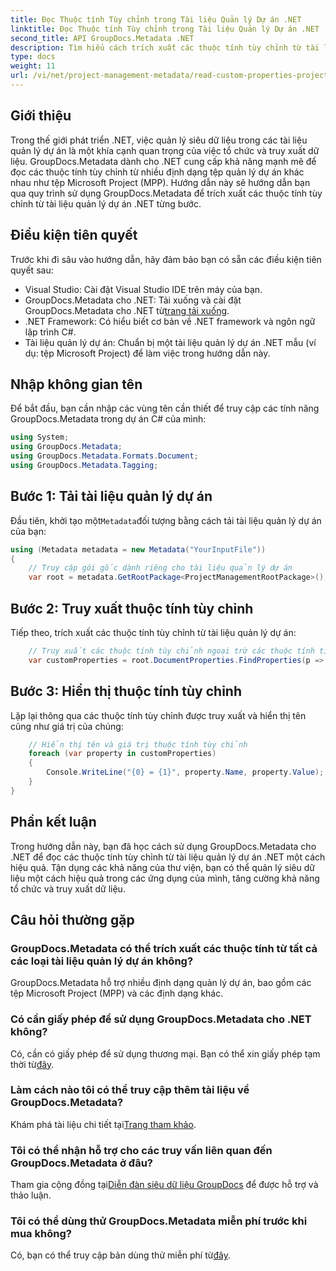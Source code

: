 ```yaml
---
title: Đọc Thuộc tính Tùy chỉnh trong Tài liệu Quản lý Dự án .NET
linktitle: Đọc Thuộc tính Tùy chỉnh trong Tài liệu Quản lý Dự án .NET
second_title: API GroupDocs.Metadata .NET
description: Tìm hiểu cách trích xuất các thuộc tính tùy chỉnh từ tài liệu quản lý dự án .NET bằng GroupDocs.Metadata cho .NET. Tăng cường quản lý siêu dữ liệu của bạn.
type: docs
weight: 11
url: /vi/net/project-management-metadata/read-custom-properties-project-management-documents/
---
```

## Giới thiệu
Trong thế giới phát triển .NET, việc quản lý siêu dữ liệu trong các tài liệu quản lý dự án là một khía cạnh quan trọng của việc tổ chức và truy xuất dữ liệu. GroupDocs.Metadata dành cho .NET cung cấp khả năng mạnh mẽ để đọc các thuộc tính tùy chỉnh từ nhiều định dạng tệp quản lý dự án khác nhau như tệp Microsoft Project (MPP). Hướng dẫn này sẽ hướng dẫn bạn qua quy trình sử dụng GroupDocs.Metadata để trích xuất các thuộc tính tùy chỉnh từ tài liệu quản lý dự án .NET từng bước.
## Điều kiện tiên quyết
Trước khi đi sâu vào hướng dẫn, hãy đảm bảo bạn có sẵn các điều kiện tiên quyết sau:
- Visual Studio: Cài đặt Visual Studio IDE trên máy của bạn.
-  GroupDocs.Metadata cho .NET: Tải xuống và cài đặt GroupDocs.Metadata cho .NET từ[trang tải xuống](https://releases.groupdocs.com/metadata/net/).
- .NET Framework: Có hiểu biết cơ bản về .NET framework và ngôn ngữ lập trình C#.
- Tài liệu quản lý dự án: Chuẩn bị một tài liệu quản lý dự án .NET mẫu (ví dụ: tệp Microsoft Project) để làm việc trong hướng dẫn này.

## Nhập không gian tên
Để bắt đầu, bạn cần nhập các vùng tên cần thiết để truy cập các tính năng GroupDocs.Metadata trong dự án C# của mình:
```csharp
using System;
using GroupDocs.Metadata;
using GroupDocs.Metadata.Formats.Document;
using GroupDocs.Metadata.Tagging;
```
## Bước 1: Tải tài liệu quản lý dự án
 Đầu tiên, khởi tạo một`Metadata`đối tượng bằng cách tải tài liệu quản lý dự án của bạn:
```csharp
using (Metadata metadata = new Metadata("YourInputFile"))
{
    // Truy cập gói gốc dành riêng cho tài liệu quản lý dự án
    var root = metadata.GetRootPackage<ProjectManagementRootPackage>();
```
## Bước 2: Truy xuất thuộc tính tùy chỉnh
Tiếp theo, trích xuất các thuộc tính tùy chỉnh từ tài liệu quản lý dự án:
```csharp
    // Truy xuất các thuộc tính tùy chỉnh ngoại trừ các thuộc tính tích hợp
    var customProperties = root.DocumentProperties.FindProperties(p => !p.Tags.Contains(Tags.Document.BuiltIn));
```
## Bước 3: Hiển thị thuộc tính tùy chỉnh
Lặp lại thông qua các thuộc tính tùy chỉnh được truy xuất và hiển thị tên cũng như giá trị của chúng:
```csharp
    // Hiển thị tên và giá trị thuộc tính tùy chỉnh
    foreach (var property in customProperties)
    {
        Console.WriteLine("{0} = {1}", property.Name, property.Value);
    }
}
```

## Phần kết luận
Trong hướng dẫn này, bạn đã học cách sử dụng GroupDocs.Metadata cho .NET để đọc các thuộc tính tùy chỉnh từ tài liệu quản lý dự án .NET một cách hiệu quả. Tận dụng các khả năng của thư viện, bạn có thể quản lý siêu dữ liệu một cách hiệu quả trong các ứng dụng của mình, tăng cường khả năng tổ chức và truy xuất dữ liệu.

## Câu hỏi thường gặp
### GroupDocs.Metadata có thể trích xuất các thuộc tính từ tất cả các loại tài liệu quản lý dự án không?
GroupDocs.Metadata hỗ trợ nhiều định dạng quản lý dự án, bao gồm các tệp Microsoft Project (MPP) và các định dạng khác.
### Có cần giấy phép để sử dụng GroupDocs.Metadata cho .NET không?
 Có, cần có giấy phép để sử dụng thương mại. Bạn có thể xin giấy phép tạm thời từ[đây](https://purchase.groupdocs.com/temporary-license/).
### Làm cách nào tôi có thể truy cập thêm tài liệu về GroupDocs.Metadata?
 Khám phá tài liệu chi tiết tại[Trang tham khảo](https://reference.groupdocs.com/metadata/net/).
### Tôi có thể nhận hỗ trợ cho các truy vấn liên quan đến GroupDocs.Metadata ở đâu?
 Tham gia cộng đồng tại[Diễn đàn siêu dữ liệu GroupDocs](https://forum.groupdocs.com/c/metadata/14) để được hỗ trợ và thảo luận.
### Tôi có thể dùng thử GroupDocs.Metadata miễn phí trước khi mua không?
 Có, bạn có thể truy cập bản dùng thử miễn phí từ[đây](https://releases.groupdocs.com/).